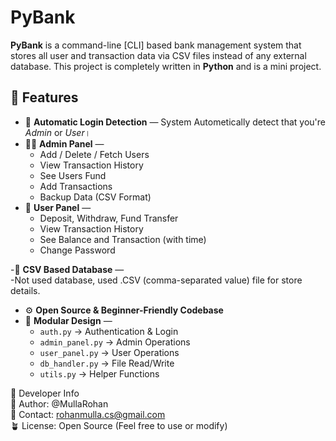 # PyBank
**PyBank** is a command-line [CLI] based bank management system that stores all user and transaction data via CSV files instead of any external database. 
This project is completely written in **Python** and is a mini project.


## 🚀 Features

- 🔐 **Automatic Login Detection** — System Autometically detect that you're *Admin* or *User*।
- 👨‍💼 **Admin Panel** —  
  - Add / Delete / Fetch Users  
  - View Transaction History 
  - See Users Fund 
  - Add Transactions
  - Backup Data (CSV Format)
- 👤 **User Panel** —  
  - Deposit, Withdraw, Fund Transfer  
  - View Transaction History
  - See Balance and Transaction (with time)
  - Change Password

-🧾 **CSV Based Database** —  
    -Not used database, used .CSV (comma-separated value) file for store details.

- ⚙️ **Open Source & Beginner-Friendly Codebase**
- 🧠 **Modular Design** —  
  - `auth.py` → Authentication & Login  
  - `admin_panel.py` → Admin Operations  
  - `user_panel.py` → User Operations  
  - `db_handler.py` → File Read/Write  
  - `utils.py` → Helper Functions



🪪 Developer Info <br>
👤 Author: @MullaRohan <br>
📧 Contact: rohanmulla.cs@gmail.com <br>
🪴 License: Open Source (Feel free to use or modify)